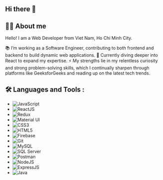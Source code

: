 ## Hi there 👋

## 👩‍💻 About me

Hello! I am a Web Developer from Viet Nam, Ho Chi Minh City.

📚  I’m working as a Software Engineer, contributing to both frontend and backend to build dynamic web applications.
🌱  Currently diving deeper into React to expand my expertise.
⚡  My strengths lie in my relentless curiosity and strong problem-solving skills, which I continually sharpen through platforms like GeeksforGeeks and reading up on the latest tech trends.
## 🛠  Languages and Tools :
  - ![JavaScript](https://img.shields.io/badge/JavaScript-FFFF00?style=for-the-badge&logo=javascript&logoColor=black)
  - ![ReactJS](https://img.shields.io/badge/React-61DAFB?style=for-the-badge&logo=react&logoColor=black)
  - ![Redux](https://img.shields.io/badge/Redux-764ABC?style=for-the-badge&logo=redux&logoColor=white)
  - ![Material UI](https://img.shields.io/badge/Material%20UI-0081CB?style=for-the-badge&logo=material-ui&logoColor=white)
  - ![CSS3](https://img.shields.io/badge/CSS3-1572B6?style=for-the-badge&logo=css3&logoColor=white)
  - ![HTML5](https://img.shields.io/badge/HTML5-E34F26?style=for-the-badge&logo=html5&logoColor=white)
  - ![Firebase](https://img.shields.io/badge/Firebase-FFCA28?style=for-the-badge&logo=firebase&logoColor=black)
  - ![Git](https://img.shields.io/badge/Git-F05032?style=for-the-badge&logo=git&logoColor=white)
  - ![MySQL](https://img.shields.io/badge/MySQL-00758F?style=for-the-badge&logo=mysql&logoColor=white)
  - ![SQL Server](https://img.shields.io/badge/SQL%20Server-CC2927?style=for-the-badge&logo=microsoftsqlserver&logoColor=white)
  - ![Postman](https://img.shields.io/badge/Postman-FF6C37?style=for-the-badge&logo=postman&logoColor=white)
  - ![NodeJS](https://img.shields.io/badge/Node.js-339933?style=for-the-badge&logo=node.js&logoColor=white)
  - ![ExpressJS](https://img.shields.io/badge/Express.js-000000?style=for-the-badge&logo=express&logoColor=white)
  - ![Java](https://img.shields.io/badge/Java-007396?style=for-the-badge&logo=java&logoColor=white)

